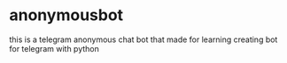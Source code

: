 # anonymousbot
this is a telegram anonymous chat bot that made for learning creating bot  for telegram with python
